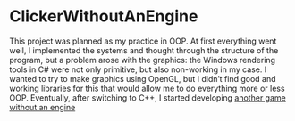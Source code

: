 # ClickerWithoutAnEngine
This project was planned as my practice in OOP. At first everything went well, I implemented the systems and thought through the structure of the program, but a problem arose with the graphics: the Windows rendering tools in C# were not only primitive, but also non-working in my case. I wanted to try to make graphics using OpenGL, but I didn’t find good and working libraries for this that would allow me to do everything more or less OOP. Eventually, after switching to C++, I started developing [another game without an engine](https://github.com/Atennop1/ArkanoidWithoutAnEngine)
